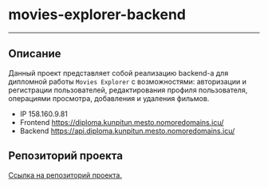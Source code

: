 # movies-explorer-backend
------
## Описание

Данный проект представляет собой реализацию backend-а для дипломной работы `Movies Explorer` с возможностями: авторизации и регистрации пользователей, редактирования профиля пользователя, операциями просмотра, добавления и удаления фильмов.

* IP 158.160.9.81
* Frontend https://diploma.kunpitun.mesto.nomoredomains.icu/
* Backend https://api.diploma.kunpitun.mesto.nomoredomains.icu/

## Репозиторий проекта

[Ссылка на репозиторий проекта.](https://github.com/KunPitun/movies-explorer-backend)
